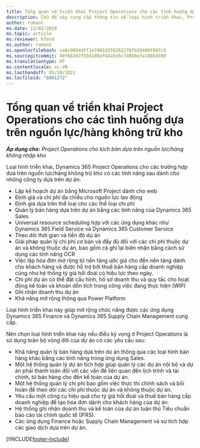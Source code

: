 ```yaml
---
title: Tổng quan về triển khai Project Operations cho các tình huống dựa trên nguồn lực/hàng không trữ kho
description: Chủ đề này cung cấp thông tin về loại hình triển khai, Project Operations cho các tình huống dựa trên nguồn lực/hàng không trữ kho.
author: rumant
ms.date: 11/02/2020
ms.topic: article
ms.reviewer: kfend
ms.author: rumant
ms.openlocfilehash: ca8c0894dff1a74b532f8262278fb20400f097c5
ms.sourcegitcommit: 40f68387f594180af64a5e5c748b6efa188bd300
ms.translationtype: HT
ms.contentlocale: vi-VN
ms.lasthandoff: 05/10/2021
ms.locfileid: "6001272"
---
```

# <a name="project-operations-for-resourcenon-stocked-based-scenarios-deployment-overview"></a>Tổng quan về triển khai Project Operations cho các tình huống dựa trên nguồn lực/hàng không trữ kho

_**Áp dụng cho:** Project Operations cho kịch bản dựa trên nguồn lực/hàng không nhập kho_

Loại hình triển khai, Dynamics 365 Project Operations cho các trường hợp dựa trên nguồn lực/hàng không trữ kho có các tính năng sau dành cho những công ty dựa trên dự án:

- Lập kế hoạch dự án bằng Microsoft Project dành cho web
- Định giá và chi phí đa chiều cho nguồn lực lao động
- Định giá dựa trên thể loại cho các thể loại chi phí
- Quản lý bán hàng dựa trên dự án bằng các tính năng của Dynamics 365 Sales
- Universal resource scheduling hợp với các ứng dụng khác như Dynamics 365 Field Service và Dynamics 365 Customer Service
- Theo dõi thời gian và tiến độ dự án
- Giải pháp quản lý chi phí cơ bản và đầy đủ đối với các chi phí thuộc dự án và không thuộc dự án, bao gồm cả ghi lại biên nhận bằng cách sử dụng các tính năng OCR
- Việc lập hóa đơn mở rộng từ nền tảng ước giá cho đến nền tảng dành cho khách hàng và được hỗ trợ bởi thuế bán hàng cấp doanh nghiệp cũng như hệ thống tỷ giá hối đoái có hiệu lực theo ngày.
- Chi phí dự án có thể đặt cấu hình, hồ sơ doanh thu và quy tắc cho hoạt động kế toán và khoản dồn tích trong công việc đang thực hiện (WIP)
- Ghi nhận doanh thu dự án
- Khả năng mở rộng thông qua Power Platform

Loại hình triển khai này giúp mở rộng chức năng được các ứng dụng Dynamics 365 Finance và Dynamics 365 Supply Chain Management cung cấp.

Nên chọn loại hình triển khai này nếu điều kỳ vọng ở Project Operations là sử dụng toàn bộ vòng đời của dự án có các yêu cầu sau:

- Khả năng quản lý bán hàng dựa trên dự án thông qua các loại hình bán hàng khác bằng các tính năng trong ứng dụng Sales.
- Một hệ thống quản lý dự án tích hợp giúp quản lý các dự án nội bộ và dự án phải thanh toán đối với các vấn đề liên quan đến lịch trình và tài chính, từ bán hàng cho đến kế toán của dự án.
- Một hệ thống quản lý chi phí bao gồm việc thực thi chính sách và bồi hoàn để theo dõi các chi phí thuộc dự án và không thuộc dự án.
- Yêu cầu một công cụ hiệu quả cho tỷ giá hối đoái và thuế bán hàng cấp doanh nghiệp để tạo hóa đơn dành cho khách hàng của dự án.
- Hệ thống ghi nhận doanh thu và kế toán của dự án tuân thủ Tiêu chuẩn báo cáo tài chính quốc tế (IFRS).
- Các ứng dụng Finance hoặc Supply Chain Management và sự tích hợp các giao dịch dựa trên dự án.


[!INCLUDE[footer-include](../includes/footer-banner.md)]